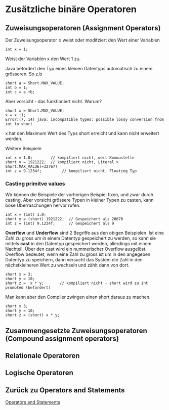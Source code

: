 # Zusätzliche binäre Operatoren

## Zuweisungsoperatoren (Assignment Operators)
Der Zuweisungsoperator **=** weist oder modifziert den Wert einer Variablen

    int x = 1;
    
Weist der Variablen x den Wert 1 zu.

Java befördert den Typ eines kleinen Datentyps automatisch zu einem grösseren. So z.b

    short a = Short.MAX_VALUE;
    int b = 1;
    int c = a +b;


Aber vorsicht - das funktioniert nicht. Warum?

    short x = Short.MAX_VALUE;
    x = x +1;
    Error:(7, 14) java: incompatible types: possible lossy conversion from int to short
    
x hat den Maximum Wert des Typs short erreicht und kann nicht erweitert werden.

Weitere Beispiele

    int x = 1.0;        // kompiliert nicht, weil Kommastelle
    short y = 1921222;  // kompiliert nicht, Literal > Short.MAX_VALUE(=32767)
    int z = 9.1234f;         // kompiliert nicht, Floating Typ
    
    
### Casting primitve values
Wir können die Beispiele der vorherigen Beispiel fixen, und zwar durch casting. 
Aber vorsicht grössere Typen in kleiner Typen zu casten, kann böse Überraschungen hervor rufen.

    int x = (int) 1.0;  
    short y = (short) 1921222;  // Gespeichert als 20678
    int z = (int) 9.1234f;      // Gespeichert als 9

**Overflow** und **Underflow** sind 2 Begriffe aus den obigen Beispielen.
Ist eine Zahl zu gross um in einem Datentyp gespeichert zu werden, so kann sie mittels **cast**
in den Datentyp gespeichert werden, allerdings mit einem Nachteil. Über den cast wird 
ein nummerischer Overflow ausgelöst. Overflow bedeutet, wenn eine Zahl zu gross ist um in den
angegeben Datentyp zu speichern, dann versucht das System die Zahl in den nächstkleineren Wert zu
wechseln und zählt dann von dort.

    short x = 3;
    short y = 10;
    short z =  x * y;       // kompiliert nicht - short wird zu int promoted (befördert)
    
    
Man kann aber den Compiler zwingen einen short daraus zu machen.


    short x 3;
    short y = 10;
    short z = (short) x * y;
    

## Zusammengesetzte Zuweisungsoperatoren (Compound assignment operators)

## Relationale Operatoren

## Logische Operatoren 




## Zurück zu Operators and Statements
[Operators and Statements](OperatorsAndStatements.md) 